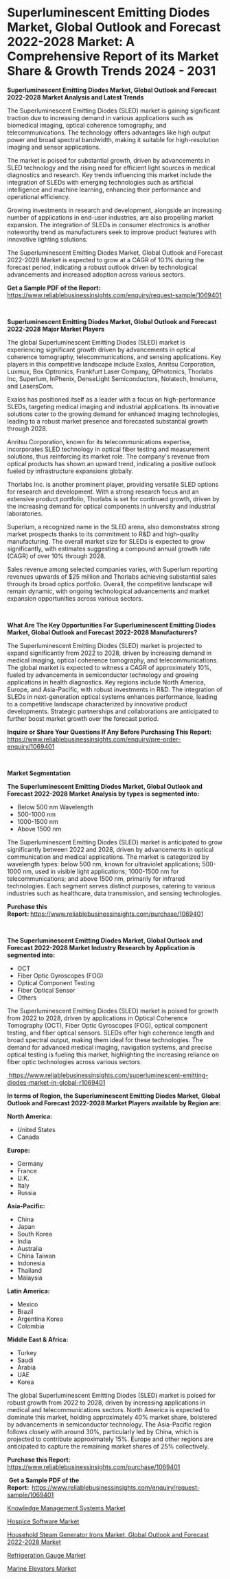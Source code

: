 <p><h1>Superluminescent Emitting Diodes Market, Global Outlook and Forecast 2022-2028 Market: A Comprehensive Report of its Market Share & Growth Trends 2024 - 2031</h1></p><p><strong>Superluminescent Emitting Diodes Market, Global Outlook and Forecast 2022-2028 Market Analysis and Latest Trends</strong></p>
<p><p>The Superluminescent Emitting Diodes (SLED) market is gaining significant traction due to increasing demand in various applications such as biomedical imaging, optical coherence tomography, and telecommunications. The technology offers advantages like high output power and broad spectral bandwidth, making it suitable for high-resolution imaging and sensor applications.</p><p>The market is poised for substantial growth, driven by advancements in SLED technology and the rising need for efficient light sources in medical diagnostics and research. Key trends influencing this market include the integration of SLEDs with emerging technologies such as artificial intelligence and machine learning, enhancing their performance and operational efficiency. </p><p>Growing investments in research and development, alongside an increasing number of applications in end-user industries, are also propelling market expansion. The integration of SLEDs in consumer electronics is another noteworthy trend as manufacturers seek to improve product features with innovative lighting solutions.</p><p>The Superluminescent Emitting Diodes Market, Global Outlook and Forecast 2022-2028 Market is expected to grow at a CAGR of 10.1% during the forecast period, indicating a robust outlook driven by technological advancements and increased adoption across various sectors.</p></p>
<p><strong>Get a Sample PDF of the Report:&nbsp;</strong> <a href="https://www.reliablebusinessinsights.com/enquiry/request-sample/1069401">https://www.reliablebusinessinsights.com/enquiry/request-sample/1069401</a></p>
<p>&nbsp;</p>
<p><strong>Superluminescent Emitting Diodes Market, Global Outlook and Forecast 2022-2028 Major Market Players</strong></p>
<p><p>The global Superluminescent Emitting Diodes (SLED) market is experiencing significant growth driven by advancements in optical coherence tomography, telecommunications, and sensing applications. Key players in this competitive landscape include Exalos, Anritsu Corporation, Luxmux, Box Optronics, Frankfurt Laser Company, QPhotonics, Thorlabs Inc, Superlum, InPhenix, DenseLight Semiconductors, Nolatech, Innolume, and LasersCom.</p><p>Exalos has positioned itself as a leader with a focus on high-performance SLEDs, targeting medical imaging and industrial applications. Its innovative solutions cater to the growing demand for enhanced imaging technologies, leading to a robust market presence and forecasted substantial growth through 2028.</p><p>Anritsu Corporation, known for its telecommunications expertise, incorporates SLED technology in optical fiber testing and measurement solutions, thus reinforcing its market role. The company's revenue from optical products has shown an upward trend, indicating a positive outlook fueled by infrastructure expansions globally.</p><p>Thorlabs Inc. is another prominent player, providing versatile SLED options for research and development. With a strong research focus and an extensive product portfolio, Thorlabs is set for continued growth, driven by the increasing demand for optical components in university and industrial laboratories.</p><p>Superlum, a recognized name in the SLED arena, also demonstrates strong market prospects thanks to its commitment to R&D and high-quality manufacturing. The overall market size for SLEDs is expected to grow significantly, with estimates suggesting a compound annual growth rate (CAGR) of over 10% through 2028.</p><p>Sales revenue among selected companies varies, with Superlum reporting revenues upwards of $25 million and Thorlabs achieving substantial sales through its broad optics portfolio. Overall, the competitive landscape will remain dynamic, with ongoing technological advancements and market expansion opportunities across various sectors.</p></p>
<p>&nbsp;</p>
<p><strong>What Are The Key Opportunities For Superluminescent Emitting Diodes Market, Global Outlook and Forecast 2022-2028 Manufacturers?</strong></p>
<p><p>The Superluminescent Emitting Diodes (SLED) market is projected to expand significantly from 2022 to 2028, driven by increasing demand in medical imaging, optical coherence tomography, and telecommunications. The global market is expected to witness a CAGR of approximately 10%, fueled by advancements in semiconductor technology and growing applications in health diagnostics. Key regions include North America, Europe, and Asia-Pacific, with robust investments in R&D. The integration of SLEDs in next-generation optical systems enhances performance, leading to a competitive landscape characterized by innovative product developments. Strategic partnerships and collaborations are anticipated to further boost market growth over the forecast period.</p></p>
<p><strong>Inquire or Share Your Questions If Any Before Purchasing This Report:</strong> <a href="https://www.reliablebusinessinsights.com/enquiry/pre-order-enquiry/1069401">https://www.reliablebusinessinsights.com/enquiry/pre-order-enquiry/1069401</a></p>
<p>&nbsp;</p>
<p><strong>Market Segmentation</strong></p>
<p><strong>The Superluminescent Emitting Diodes Market, Global Outlook and Forecast 2022-2028 Market Analysis by types is segmented into:</strong></p>
<p><ul><li>Below 500 nm Wavelength</li><li>500-1000 nm</li><li>1000-1500 nm</li><li>Above 1500 nm</li></ul></p>
<p><p>The Superluminescent Emitting Diodes (SLED) market is anticipated to grow significantly between 2022 and 2028, driven by advancements in optical communication and medical applications. The market is categorized by wavelength types: below 500 nm, known for ultraviolet applications; 500-1000 nm, used in visible light applications; 1000-1500 nm for telecommunications; and above 1500 nm, primarily for infrared technologies. Each segment serves distinct purposes, catering to various industries such as healthcare, data transmission, and sensing technologies.</p></p>
<p><strong>Purchase this Report:&nbsp;</strong><a href="https://www.reliablebusinessinsights.com/purchase/1069401">https://www.reliablebusinessinsights.com/purchase/1069401</a></p>
<p>&nbsp;</p>
<p><strong>The Superluminescent Emitting Diodes Market, Global Outlook and Forecast 2022-2028 Market Industry Research by Application is segmented into:</strong></p>
<p><ul><li>OCT</li><li>Fiber Optic Gyroscopes (FOG)</li><li>Optical Component Testing</li><li>Fiber Optical Sensor</li><li>Others</li></ul></p>
<p><p>The Superluminescent Emitting Diodes (SLED) market is poised for growth from 2022 to 2028, driven by applications in Optical Coherence Tomography (OCT), Fiber Optic Gyroscopes (FOG), optical component testing, and fiber optical sensors. SLEDs offer high coherence length and broad spectral output, making them ideal for these technologies. The demand for advanced medical imaging, navigation systems, and precise optical testing is fueling this market, highlighting the increasing reliance on fiber optic technologies across various sectors.</p></p>
<p><a href="https://www.reliablebusinessinsights.com/superluminescent-emitting-diodes-market-in-global-r1069401">&nbsp;https://www.reliablebusinessinsights.com/superluminescent-emitting-diodes-market-in-global-r1069401</a></p>
<p><strong>In terms of Region, the Superluminescent Emitting Diodes Market, Global Outlook and Forecast 2022-2028 Market Players available by Region are:</strong></p>
<p>
    <p> <strong> North America: </strong>
        <ul>
            <li>United States</li>
            <li>Canada</li>
        </ul>
        </p> 
    <p> <strong> Europe: </strong>
        <ul>
            <li>Germany</li>
            <li>France</li>
            <li>U.K.</li>
            <li>Italy</li>
            <li>Russia</li>
        </ul>
        </p> 
    <p> <strong> Asia-Pacific: </strong>
        <ul>
            <li>China</li>
            <li>Japan</li>
            <li>South Korea</li>
            <li>India</li>
            <li>Australia</li>
            <li>China Taiwan</li>
            <li>Indonesia</li>
            <li>Thailand</li>
            <li>Malaysia</li>
        </ul>
        </p> 
    <p> <strong> Latin America: </strong>
        <ul>
            <li>Mexico</li>
            <li>Brazil</li>
            <li>Argentina Korea</li>
            <li>Colombia</li>
        </ul>
        </p> 
    <p> <strong> Middle East & Africa: </strong>
        <ul>
            <li>Turkey</li>
            <li>Saudi</li>
            <li>Arabia</li>
            <li>UAE</li>
            <li>Korea</li>
        </ul>
    </p>
    </p>
<p><p>The global Superluminescent Emitting Diodes (SLED) market is poised for robust growth from 2022 to 2028, driven by increasing applications in medical and telecommunications sectors. North America is expected to dominate this market, holding approximately 40% market share, bolstered by advancements in semiconductor technology. The Asia-Pacific region follows closely with around 30%, particularly led by China, which is projected to contribute approximately 15%. Europe and other regions are anticipated to capture the remaining market shares of 25% collectively.</p></p>
<p><strong>Purchase this Report: </strong><a href="https://www.reliablebusinessinsights.com/purchase/1069401">https://www.reliablebusinessinsights.com/purchase/1069401</a></p>
<p>&nbsp;<strong>Get a Sample PDF of the Report:&nbsp;&nbsp;</strong><a href="https://www.reliablebusinessinsights.com/enquiry/request-sample/1069401">https://www.reliablebusinessinsights.com/enquiry/request-sample/1069401</a></p>
<p><strong></strong></p>
<p><p><a href="https://www.linkedin.com/pulse/emerging-opportunities-challenges-global-knowledge-management-qqtwf?trackingId=%2B9D7YyULQO2qbsn4tPetFg%3D%3D">Knowledge Management Systems Market</a></p><p><a href="https://www.linkedin.com/pulse/what-driving-global-hospice-software-market-dive-trends-applications-pij3f?trackingId=1aNCxJFqQmSBQvEdur%2ByfQ%3D%3D">Hospice Software Market</a></p><p><a href="https://github.com/CarolynWatkins697/Market-Research-Report-List-1/blob/main/household-steam-generator-irons-market-global-outlook-and-forecast-2022-2028-market.md">Household Steam Generator Irons Market, Global Outlook and Forecast 2022-2028 Market</a></p><p><a href="https://medium.com/@philipwolf32/global-refrigeration-gauge-market-landscape-future-trends-and-market-strategic-forecast-90753e8ba078">Refrigeration Gauge Market</a></p><p><a href="https://medium.com/@lynchkunal821/the-marine-elevators-market-industry-provides-a-comprehensive-and-current-analysis-of-the-sector-1d144aa78a21">Marine Elevators Market</a></p></p>